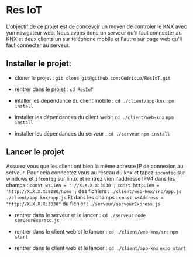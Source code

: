 # Res IoT  
L'objectif de ce projet est de concevoir un moyen de controler le KNX avec yun navigateur web. Nous avons donc un serveur qu'il faut connecter au KNX et deux clients un sur téléphone mobile et l'autre sur page web qu'il faut connecter au serveur.
  
## Installer le projet:
* cloner le projet :
  `git clone git@github.com:CedricLo/ResIoT.git`

* rentrer dans le projet : 
  `cd ResIoT`
  
* intaller les dépendance du client mobile :
  `cd ./client/app-knx`
  `npm install`

* installer les dépendances du client web : 
  `cd ./client/web-knx`
  `npm install`

* installer les dépendances du serveur : 
  `cd ./serveur`
  `npm install`

## Lancer le projet
  Assurez vous que les client ont bien la même adresse IP de connexion au serveur.
  Pour cela connectez vous au réseau du knx et tapez `ipconfig` sur windows et `ifconfig` sur linux et rentrez vien l'addresse IPV4 dans les champs :
  `const wsLien = '://X.X.X.X:3030';`
  `const httpLien = 'http://X.X.X.X:8080/home';`
  des fichiers :
  `./client/web-knx/src/app.js`
  `./client/app-knx/app.js`
  Et dans les champs : 
  `const wsAddress = "http://X.X.X.X:3030"`
  du fichier :
  `./serveur/serveurExpress.js`

* rentrer dans le serveur et le lancer : 
  `cd ./serveur`
  `node serveurExpress.js`
  
* rentrer dans le client web et le lancer : 
  `cd ./client/web-knx/src`
  `npm start`

* rentrer dans le client web et le lancer : 
  `cd ./client/app-knx`
  `expo start`
